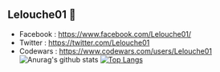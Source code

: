 
## Lelouche01 🦅
* Facebook : https://www.facebook.com/Lelouche01/
* Twitter  : https://twitter.com/Lelouche01
* Codewars : https://www.codewars.com/users/Lelouche01
![Anurag's github stats](https://github-readme-stats.vercel.app/api?username=Lelouche01&show_icons=true&theme=chartreuse-dark)
[![Top Langs](https://github-readme-stats.vercel.app/api/top-langs/?username=Lelouche01&layout=demo&theme=chartreuse-dark)](https://github.com/anuraghazra/github-readme-stats)
